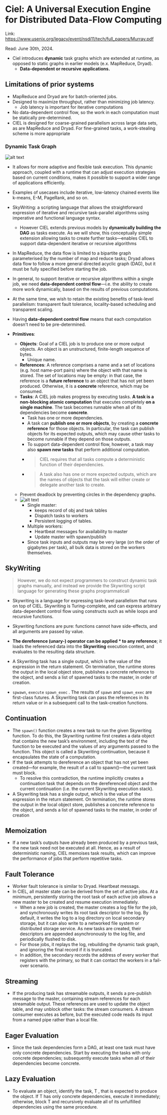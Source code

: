 # Ciel: A Universal Execution Engine for Distributed Data-Flow Computing

Link: https://www.usenix.org/legacy/event/nsdi11/tech/full_papers/Murray.pdf

Read: June 30th, 2024. 

* Ciel introduces **dynamic** task graphs which are extended at runtime, as opposed to static graphs in earlier models (e.x. MapReduce, Dryad). 
  * **Data-dependent or recursive applications.**

## Limitations of prior systems
* MapReduce and Dryad are for batch-oriented jobs. 
* Designed to maximize throughput, rather than minimizing job latency.
  * Job latency is important for iterative computations
* No data-dependent control flow, so the work in each computation must be statically pre-determined. 
* CIEL is designed for coarse-grained parallelism across large data sets, as are MapReduce and Dryad. For fine-grained tasks, a work-stealing scheme is more appropriate 

### Dynamic Task Graph

![alt text](images/47-ciel/dynamic-task-graph.png)


* It allows for more adaptive and flexible task execution. This dynamic approach, coupled with a runtime that can adjust execution strategies based on current conditions, makes it possible to support a wider range of applications efficiently. 
* Examples of usecases include iterative, low-latency chained events like k-means, E-M, PageRank, and so on. 

* SkyWriting: a scripting language that allows the straightforward expression of iterative and recursive task-parallel algorithms using imperative and functional language syntax.
  * However CIEL extends previous models by **dynamically building the DAG** as tasks execute. As we will show, this conceptually simple extension allowing tasks to create further tasks—enables CIEL to support data-dependent iterative or recursive algorithms
* In MapReduce, the data flow is limited to a bipartite graph parameterised by the number of map and reduce tasks; Dryad allows data flow to follow a more general directed acyclic graph (DAG), but it must be fully specified before starting the job. 
* In general, to support iterative or recursive algorithms within a single job, we need **data-dependent control flow**—i.e. the ability to create more work dynamically, based on the results of previous computations. 
* At the same time, we wish to retain the existing benefits of task-level parallelism: transparent fault tolerance, locality-based scheduling and transparent scaling.
* Having **data-dependent control flow** means that each computation doesn't need to be pre-determined. 
* **Primitives**:
  * **Objects**: Goal of a CIEL job is to produce one or more output objects. An object is an unstructured, finite-length sequence of bytes.
    * Unique name. 
  * **References**: A reference comprises a name and a set of locations (e.g. host name-port pairs) where the object with that name is stored. The set of locations may be empty: in that case, the reference is a **future reference** to an object that has not yet been produced. Otherwise, it is a **concrete** reference, which may be consumed.
  * **Tasks**:  A CIEL job makes progress by executing tasks. **A task is a non-blocking atomic computation** that executes completely **on a single machine**. The task becomes runnable when all of its dependencies become **concrete**. 
    * Task has one or more dependencies. 
    * A task can **publish one or more objects**, by creating a **concrete reference** for those objects. In particular, the task can publish objects for its expected outputs, which may cause other tasks to become runnable if they depend on those outputs.
    * To support data-dependent control flow, however, a task may also **spawn new tasks** that perform additional computation.
    * > CIEL requires that all tasks compute a deterministic function of their dependencies.
    * > A task also has one or more expected outputs, which are the names of objects that the task will either create or delegate another task to create.
  * Prevent deadlock by preventing circles in the dependency graphs. 
  * ![alt text](images/47-ciel/ciel-cluster.png)
    * Single master: 
      * keeps record of obj and task tables
      * Dispatch tasks to workers
      * Persistent logging of tables. 
    * Multiple workers:
      * Heartbeat messages for availability to master
      * Update master with spawn/publish
    * Since task inputs and outputs may be very large (on the order of gigabytes per task), all bulk data is stored on the workers themselves.

## SkyWriting
> However, we do not expect programmers to construct dynamic task graphs manually, and instead we provide the Skywriting script language for generating these graphs programmaticall

  * Skywriting is a language for expressing task-level parallelism that runs on top of CIEL. Skywriting is Turing-complete, and can express arbitrary data-dependent control flow using constructs such as while loops and recursive functions. 

  * Skywriting functions are pure: functions cannot have side-effects, and all arguments are passed by value. 
  *  **The dereference (unary-) operator can be applied * to any reference**; it loads the referenced data into the **Skywriting** execution context, and evaluates to the resulting data structure.
  *  A Skywriting task has a single output, which is the value of the expression in the return statement. On termination, the runtime stores the output in the local object store, publishes a concrete reference to the object, and sends a list of spawned tasks to the master, in order of creation.
  *  `spwawn`, `execute` `spawn_exec` . The results of `spawn` and `spawn_exec` are first-class futures. A Skywriting task can pass the references in its return value or in a subsequent call to the task-creation functions.

## Continuation

* The `spawn()` function creates a new task to run the given Skywriting function. To do this, the Skywriting runtime first creates a data object that contains the new task’s environment, including the text of the function to be executed and the values of any arguments passed to the function. This object is called a Skywriting continuation, because it encapsulates the state of a computation.
* If the task attempts to dereference an object that has not yet been created—for example, the result of a call to spawn()—the current task must block.
  * To resolve this contradiction, the runtime implicitly creates a continuation task that depends on the dereferenced object and the current continuation (i.e. the current Skywriting execution stack).
* A Skywriting task has a single output, which is the value of the expression in the return statement. On termination, the runtime stores the output in the local object store, publishes a concrete reference to the object, and sends a list of spawned tasks to the master, in order of creation

## Memoization

* If a new task’s outputs have already been produced by a previous task, the new task need not be executed at all. Hence, as a result of deterministic naming, CIEL memoises task results, which can improve the performance of jobs that perform repetitive tasks.

## Fault Tolerance

* Worker fault tolerance is similar to Dryad. Heartbeat messags.
* In CIEL, all master state can be derived from the set of active jobs. At a minimum, persistently storing the root task of each active job allows a new master to be created and resume execution immediately. 
  * When a new job is created, the master creates a log file for the job, and synchronously writes its root task descriptor to the log. By default, it writes the log to a log directory on local secondary storage, but it can also write to a networked file system or distributed storage service. As new tasks are created, their descriptors are appended asynchronously to the log file, and periodically flushed to disk. 
  * For those jobs, it replays the log, rebuilding the dynamic task graph, and ignoring the final record if it is truncated. 
  * In addition, the secondary records the address of every worker that registers with the primary, so that it can contact the workers in a fail-over scenario.

## Streaming

* If the producing task has streamable outputs, it sends a pre-publish message to the master, containing stream references for each streamable output. These references are used to update the object table, and may unblock other tasks: the stream consumers. A stream consumer executes as before, but the executed code reads its input from a named pipe rather than a local file. 

## Eager Evaluation

* Since the task dependencies form a DAG, at least one task must have only concrete dependencies. Start by executing the tasks with only concrete dependencies; subsequently execute tasks when all of their dependencies become concrete.

## Lazy Evaluation

* To evaluate an object, identify the task, T , that is expected to produce the object. If T has only concrete dependencies, execute it immediately; otherwise, block T and recursively evaluate all of its unfulfilled dependencies using the same procedure.